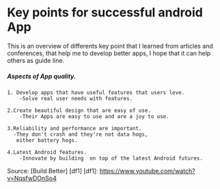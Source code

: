 # Key points for successful android App

This is an overview of differents key point that I learned from articles and conferences, that help me to develop better apps, I hope that it can help others as guide line.

##### Aspects of App quality.

    1. Develop apps that have useful features that users love.
	    -Solve real user needs with features.

    2.Create beautiful design that are easy of use.
	    -Their Apps are easy to use and are a joy to use.
	    
    3.Reliability and performance are important.	
      -They don't crash and they're not data hogs,
	   either battery hogs.
	   
    4.Latest Android features.
        -Innovate by building  on top of the latest Android futures.
        
        
Source:  [Build Better] [df1] 
[df1]: <https://www.youtube.com/watch?v=NqsfwDOnSo4>
